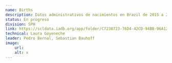 ```yaml
---
name: Births
description: Datos administrativos de nacimientos en Brazil de 2015 a 2020 a nivel subnacional. Pendiente por incluir al menos 3 países más con datos administrativos detallados. 
status: En progreso
division: SPH
link: https://scldata.iadb.org/app/folder/C7238723-76D4-42CD-94BB-96A1253FD7A7
technical: Laura Goyeneche
leader: Pedro Bernal, Sebastian Bauhoff
image: 
    url: 
    alt: x
---
```

    